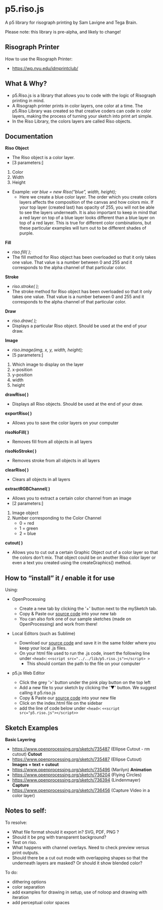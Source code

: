 # p5.riso.js

A p5 library for risograph printing by Sam Lavigne and Tega Brain.

Please note: this library is pre-alpha, and likely to change!

## Risograph Printer

How to use the Risograph Printer: 
- https://wp.nyu.edu/idmprintclub/

## What & Why?
- p5.Riso.js is a library that allows you to code with the logic of Risograph printing in mind. 
- A Risograph printer prints in color layers, one color at a time. The p5.Riso Library was created so that creative coders can code in color layers, making the process of turning your sketch into print art simple.
- In the Riso Library, the colors layers are called Riso objects.

## Documentation

**Riso Object**
- The Riso object is a color layer. 
- [3 parameters:]
1. Color
2. Width
3. Height 
- Example: *var blue = new Riso(“blue”, width, height);*
	- Here we create a blue color layer. The order which you create colors layers affects the composition of the canvas and how colors mix. If your top layer (created last) has opacity of 255, you will not be able to see the layers underneath. It is also important to keep in mind that a red layer on top of a blue layer looks different than a blue layer on top of a red layer. This is true for different color combinations, but these particular examples will turn out to be different shades of purple.

**Fill**
- *riso.fill( );*
- The fill method for Riso object has been overloaded so that it only takes one value. That value is a number between 0 and 255 and it corresponds to the alpha channel of that particular color.

**Stroke**
- *riso.stroke( );*
- The stroke method for Riso object has been overloaded so that it only takes one value. That value is a number between 0 and 255 and it corresponds to the alpha channel of that particular color.

**Draw**
- *riso.draw( );*
- Displays a particular Riso object. Should be used at the end of your draw.

**Image**
- *riso.image(img, x, y, width, height);*
- [5 parameters:]
1. Which image to display on the layer
1. x-position
1. y-position
1. width
1. height

**drawRiso( )**
- Displays all Riso objects. Should be used at the end of your draw.

**exportRiso( )**
- Allows you to save the color layers on your computer

**risoNoFill( )**
- Removes fill from all objects in all layers

**risoNoStroke( )**
- Removes stroke from all objects in all layers

**clearRiso( )**
- Clears all objects in all layers

**extractRGBChannel( )**
- Allows you to extract a certain color channel from an image
- [2 parameters:]
1. Image object
1. Number corresponding to the Color Channel
	- 0 = red
	- 1 = green
	- 2 = blue

**cutout( )**
- Allows you to cut out a certain Graphic Object out of a color layer so that the colors don’t mix. That object could be on another Riso color layer or even a text you created using the createGraphics() method. 


## How to “install” it / enable it for use
Using:
- OpenProcessing
 	- Create a new tab by clicking the '+' button next to the mySketch tab. 
	- Copy & Paste our [source code](https://raw.githubusercontent.com/antiboredom/p5.riso/master/lib/p5.riso.js) into your new tab
 	- You can also fork one of our sample sketches (made on OpenProcessing) and work from there!

- Local Editors (such as Sublime)
	- Download our [source code](https://raw.githubusercontent.com/antiboredom/p5.riso/master/lib/p5.riso.js) and save it in the same folder where you keep your local .js files.
	- On your html file used to run the .js code, insert the following line under `<head>`:
    	`<<script src="../../lib/p5.riso.js"></script> >`
    	* This should contain the path to the file on your computer 

- p5.js Web Editor
	- Click the grey '>' button under the pink play button on the top left
	- Add a new file to your sketch by clicking the '▼' button. We suggest calling it p5.riso.js
	- Copy & Paste our [source code](https://raw.githubusercontent.com/antiboredom/p5.riso/master/lib/p5.riso.js) into your new file
	- Click on the index.html file on the sidebar
	- add the line of code below under `<head>`: 
	`<<script src="p5.riso.js"></script>>`


## Sketch Examples
**Basic Layering**
- https://www.openprocessing.org/sketch/735487 (Ellipse Cutout - rm cutout)
**Cutout**
- https://www.openprocessing.org/sketch/735487 (Ellipse Cutout)
**Images + text + cutout**
- https://www.openprocessing.org/sketch/735496 (Marilyn)
**Animation**
- https://www.openprocessing.org/sketch/736204 (Flying Circles)
- https://www.openprocessing.org/sketch/736394 (Lindenmayer)
**Capture**
- https://www.openprocessing.org/sketch/736456 (Capture Video in a color layer)

## Notes to self:

To resolve:
- What file format should it export in? SVG, PDF, PNG ?
- Should it be png with transparent background?
- Test on riso.
- What happens with channel overlays. Need to check preview versus print outputs.
- Should there be a cut out mode with overlapping shapes so that the underneath layers are masked? Or should it show blended color?

To do:
- dithering options
- color separation
- add examples for drawing in setup, use of noloop and drawing with iteration
- add perceptual color spaces
